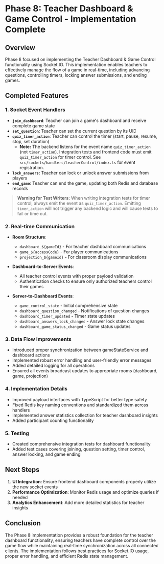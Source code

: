 # Phase 8: Teacher Dashboard & Game Control - Implementation Complete

## Overview

Phase 8 focused on implementing the Teacher Dashboard & Game Control functionality using Socket.IO. This implementation enables teachers to effectively manage the flow of a game in real-time, including advancing questions, controlling timers, locking answer submissions, and ending games.

## Completed Features

### 1. Socket Event Handlers
- **`join_dashboard`**: Teacher can join a game's dashboard and receive complete game state
- **`set_question`**: Teacher can set the current question by its UID
- **`quiz_timer_action`**: Teacher can control the timer (start, pause, resume, stop, set duration)
  - **Note:** The backend listens for the event name `quiz_timer_action` (not `timer_action`). Integration tests and frontend code must emit `quiz_timer_action` for timer control. See `src/sockets/handlers/teacherControl/index.ts` for event registration.
- **`lock_answers`**: Teacher can lock or unlock answer submissions from players
- **`end_game`**: Teacher can end the game, updating both Redis and database records

> **Warning for Test Writers:**
> When writing integration tests for timer control, always emit the event as `quiz_timer_action`. Emitting `timer_action` will not trigger any backend logic and will cause tests to fail or time out.

### 2. Real-time Communication
- **Room Structure**:
  - `dashboard_${gameId}` - For teacher dashboard communications 
  - `game_${accessCode}` - For player communications
  - `projection_${gameId}` - For classroom display communications

- **Dashboard-to-Server Events**:
  - All teacher control events with proper payload validation
  - Authentication checks to ensure only authorized teachers control their games

- **Server-to-Dashboard Events**:
  - `game_control_state` - Initial comprehensive state
  - `dashboard_question_changed` - Notifications of question changes
  - `dashboard_timer_updated` - Timer state updates
  - `dashboard_answers_lock_changed` - Answer lock state changes
  - `dashboard_game_status_changed` - Game status updates

### 3. Data Flow Improvements
- Introduced proper synchronization between gameStateService and dashboard actions
- Implemented robust error handling and user-friendly error messages
- Added detailed logging for all operations
- Ensured all events broadcast updates to appropriate rooms (dashboard, game, projection)

### 4. Implementation Details
- Improved payload interfaces with TypeScript for better type safety
- Fixed Redis key naming conventions and standardized them across handlers
- Implemented answer statistics collection for teacher dashboard insights
- Added participant counting functionality

### 5. Testing
- Created comprehensive integration tests for dashboard functionality
- Added test cases covering joining, question setting, timer control, answer locking, and game ending

## Next Steps

1. **UI Integration**: Ensure frontend dashboard components properly utilize the new socket events
2. **Performance Optimization**: Monitor Redis usage and optimize queries if needed
3. **Analytics Enhancement**: Add more detailed statistics for teacher insights

## Conclusion

The Phase 8 implementation provides a robust foundation for the teacher dashboard functionality, ensuring teachers have complete control over the game flow while maintaining real-time synchronization across all connected clients. The implementation follows best practices for Socket.IO usage, proper error handling, and efficient Redis state management.
